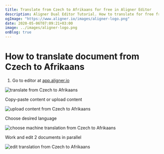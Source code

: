 ```yaml
---
title: Translate from Czech to Afrikaans for free in Aligner Editor
description: Aligner Dual Editor Tutorial. How to translate for free from Czech to Afrikaans. Aligner is multilingual document management platform. 
ogImage: "https://www.aligner.io/images/aligner-logo.png"
date: 2020-05-06T07:09:21+03:00
image: ../images/aligner-logo.png
onBlog: true
---
```


# How to translate document from Czech to Afrikaans

1. Go to editor at [app.aligner.io](https://app.aligner.io "Aligner App web page")

![translate from Czech to Afrikaans](../aligner-blank-editor.png "translate from Czech to Afrikaans")

Copy-paste content or upload content

![upload content from Czech to Afrikaans](../aligner-uploaded-document.png "upload content from Czech to Afrikaans")

Choose desired language

![choose machine translation from Czech to Afrikaans](../aligner-language-dropdown.png "choose machine translation from Czech to Afrikaans")

Work and edit 2 documents in parallel

![edit translation from Czech to Afrikaans](../aligner-double-sitded-editor.png "edit translation from Czech to Afrikaans")

